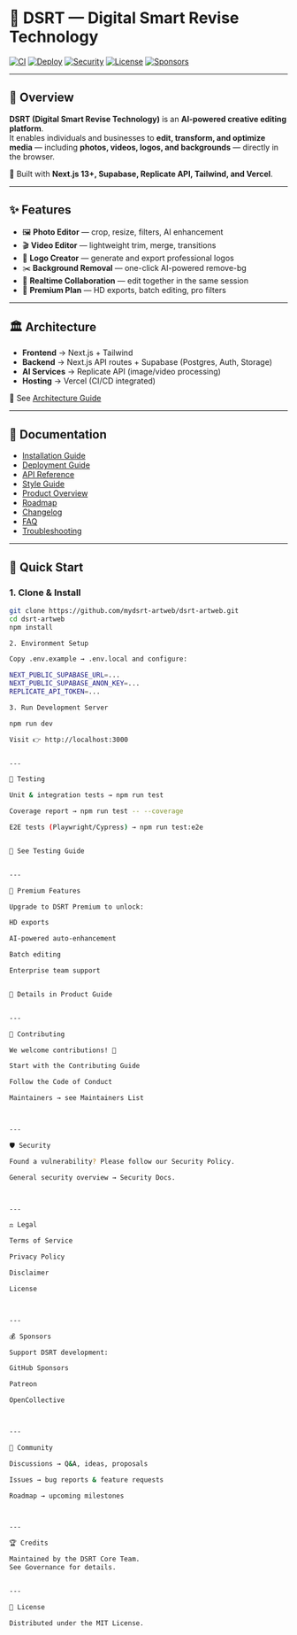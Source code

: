 # 🎨 DSRT — Digital Smart Revise Technology

[![CI](https://github.com/mydsrt-artweb/dsrt-artweb/actions/workflows/ci.yml/badge.svg)](https://github.com/mydsrt-artweb/dsrt-artweb/actions/workflows/ci.yml)
[![Deploy](https://github.com/mydsrt-artweb/dsrt-artweb/actions/workflows/deploy.yml/badge.svg)](https://github.com/mydsrt-artweb/dsrt-artweb/actions/workflows/deploy.yml)
[![Security](https://github.com/mydsrt-artweb/dsrt-artweb/actions/workflows/security.yml/badge.svg)](./.github/SECURITY.md)
[![License](https://img.shields.io/github/license/mydsrt-artweb/dsrt-artweb)](./legal/LICENSE.md)
[![Sponsors](https://img.shields.io/badge/sponsor-❤-ff69b4)](./.github/FUNDING.yml)

---

## 📌 Overview
**DSRT (Digital Smart Revise Technology)** is an **AI-powered creative editing platform**.  
It enables individuals and businesses to **edit, transform, and optimize media** — including **photos, videos, logos, and backgrounds** — directly in the browser.

🚀 Built with **Next.js 13+, Supabase, Replicate API, Tailwind, and Vercel**.

---

## ✨ Features
- 🖼️ **Photo Editor** — crop, resize, filters, AI enhancement  
- 🎬 **Video Editor** — lightweight trim, merge, transitions  
- 🎨 **Logo Creator** — generate and export professional logos  
- ✂️ **Background Removal** — one-click AI-powered remove-bg  
- 🔗 **Realtime Collaboration** — edit together in the same session  
- 💎 **Premium Plan** — HD exports, batch editing, pro filters  

---

## 🏛 Architecture
- **Frontend** → Next.js + Tailwind  
- **Backend** → Next.js API routes + Supabase (Postgres, Auth, Storage)  
- **AI Services** → Replicate API (image/video processing)  
- **Hosting** → Vercel (CI/CD integrated)  

📖 See [Architecture Guide](./docs/architecture.md)  

---

## 📖 Documentation
- [Installation Guide](./docs/install.md)  
- [Deployment Guide](./docs/deployment.md)  
- [API Reference](./docs/api.md)  
- [Style Guide](./docs/styleguide.md)  
- [Product Overview](./docs/product.md)  
- [Roadmap](./docs/roadmap.md)  
- [Changelog](./docs/changelog.md)  
- [FAQ](./docs/faq.md)  
- [Troubleshooting](./docs/troubleshooting.md)  

---

## 🚀 Quick Start
### 1. Clone & Install
```bash
git clone https://github.com/mydsrt-artweb/dsrt-artweb.git
cd dsrt-artweb
npm install

2. Environment Setup

Copy .env.example → .env.local and configure:

NEXT_PUBLIC_SUPABASE_URL=...
NEXT_PUBLIC_SUPABASE_ANON_KEY=...
REPLICATE_API_TOKEN=...

3. Run Development Server

npm run dev

Visit 👉 http://localhost:3000


---

🧪 Testing

Unit & integration tests → npm run test

Coverage report → npm run test -- --coverage

E2E tests (Playwright/Cypress) → npm run test:e2e


📖 See Testing Guide


---

💎 Premium Features

Upgrade to DSRT Premium to unlock:

HD exports

AI-powered auto-enhancement

Batch editing

Enterprise team support


📖 Details in Product Guide


---

🤝 Contributing

We welcome contributions! 🎉

Start with the Contributing Guide

Follow the Code of Conduct

Maintainers → see Maintainers List



---

🛡️ Security

Found a vulnerability? Please follow our Security Policy.

General security overview → Security Docs.



---

⚖️ Legal

Terms of Service

Privacy Policy

Disclaimer

License



---

💰 Sponsors

Support DSRT development:

GitHub Sponsors

Patreon

OpenCollective



---

📣 Community

Discussions → Q&A, ideas, proposals

Issues → bug reports & feature requests

Roadmap → upcoming milestones



---

🏆 Credits

Maintained by the DSRT Core Team.
See Governance for details.


---

📜 License

Distributed under the MIT License.
